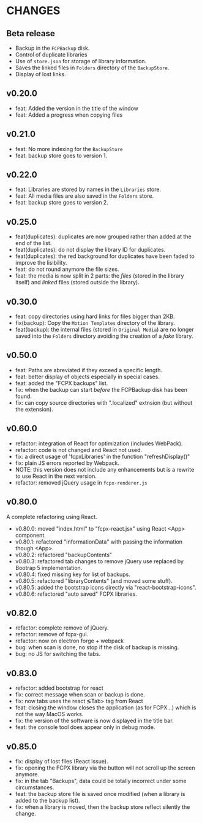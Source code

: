 CHANGES
=======

Beta release
------------

* Backup in the `FCPBackup` disk.
* Control of duplicate libraries
* Use of `store.json` for storage of library information.
* Saves the linked files in `Folders` directory of the `BackupStore`.
* Display of lost links.

v0.20.0
-------

* feat: Added the version in the title of the window
* feat: Added a progress when copying files

v0.21.0
-------

* feat: No more indexing for the `BackupStore`
* feat: backup store goes to version 1.

v0.22.0
-------

* feat: Libraries are stored by names in the `Libraries` store.
* feat: All media files are also saved in the `Folders` store.
* feat: backup store goes to version 2.

v0.25.0
-------

* feat(duplicates): duplicates are now grouped rather than added at the end of the list.
* feat(duplicates): do not display the library ID for duplicates.
* feat(duplicates): the red background for duplicates have been faded to improve the lisibility.
* feat: do not round anymore the file sizes.
* feat: the media is now split in 2 parts: the _files_ (stored in the library itself) and  _linked_  files (stored outside the library).

v0.30.0
-------

* feat: copy  directories using hard links for files bigger than 2KB.
* fix(backup): Copy the `Motion Templates` directory of the library.
* feat(backup): the internal files (stored in `Original Media`) are no longer saved into the `Folders` directory avoiding the creation of a _fake_ library.

v0.50.0
-------

* feat: Paths are abreviated if they exceed a specific length.
* feat: better display of objects especially in special cases.
* feat: added the "FCPX backups" list.
* fix: when the backup can start _before_ the FCPBackup disk has been found.
* fix: can copy source directories with ".localized" extnsion (but without the extension).

v0.60.0
-------

* refactor: integration of React for optimization (includes WebPack).
* refactor: code is not changed and React not used.
* fix: a direct usage of 'fcpxLibraries' in the function "refreshDisplay()"
* fix: plain JS errors reported by Webpack.
* NOTE: this version does not include any enhancements but is a rewrite to use React in the next version.
* refactor: removed jQuery usage in `fcpx-renderer.js`

v0.80.0
-------

A complete refactoring using React.

* v0.80.0: moved "index.html" to "fcpx-react.jsx" using React &lt;App&gt; component.
* v0.80.1: refactored "informationData" with passing the information though &lt;App&gt;.
* v0.80.2: refactored "backupContents"
* v0.80.3: refactored tab changes to remove jQuery use replaced by Bootrap 5 implementation.
* v0.80.4: fixed missing key for list of backups.
* v0.80.5: refactored "libraryContents" (and moved some stuff).
* v0.80.5: added the bootstrap icons directly via "react-bootstrap-icons".
* v0.80.6: refactored "auto saved" FCPX libraries.

v0.82.0
-------

* refactor: complete remove of jQuery.
* refactor: remove of fcpx-gui.
* refactor: now on electron forge + webpack
* bug: when scan is done, no stop if the disk of backup is missing.
* bug: no JS for switching the tabs.

v0.83.0
-------

* refactor: added bootstrap for react
* fix: correct message when scan or backup is done.
* fix: now tabs uses the react &lg;Tab&gt; tag from React
* feat: closing the window closes the application (as for FCPX...) which is not the way MacOS works.
* fix: the version of the software is now displayed in the title bar.
* feat: the console tool does appear only in debug mode.

v0.85.0
-------

* fix: display of lost files (React issue).
* fix: opening the FCPX library via the button will not scroll up the screen anymore.
* fix: in the tab "Backups", data could be totally incorrect under some circumstances.
* feat: the backup store file is saved once modified (when a library is added to the backup list).
* fix: when a library is moved, then the backup store reflect silently the change.



